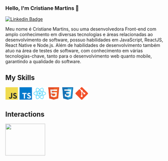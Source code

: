 







### Hello, I'm Cristiane Martins 👋

[![Linkedin Badge](https://img.shields.io/badge/-Cristiane%20Martins-3333cc?style=flat-square&logo=Linkedin&logoColor=white&link=https://www.linkedin.com/in/crissims/)](https://www.linkedin.com/in/crissims/)

Meu nome é Cristiane Martins, sou uma desenvolvedora Front-end com amplo conhecimento em diversas tecnologias e áreas relacionadas ao desenvolvimento de software, possuo habilidades em JavaScript, ReactJS, React Native e Node.js. Além de habilidades de desenvolvimento também atuo na área de testes de software, com conhecimento em várias tecnologias-chave, tanto para o desenvolvimento web quanto mobile, garantindo a qualidade do software.


## My Skills
<img src="https://raw.githubusercontent.com/devicons/devicon/master/icons/javascript/javascript-original.svg" alt="Javascript" width="40" height="40" style="max-width:100%;"></img>
<img src="https://raw.githubusercontent.com/devicons/devicon/master/icons/typescript/typescript-original.svg" alt="Typescript" width="40" height="40" style="max-width:100%;"></img>
<img src="https://raw.githubusercontent.com/devicons/devicon/master/icons/react/react-original.svg" alt="React" width="40" height="40" style="max-width:100%;"></img>
<img src="https://raw.githubusercontent.com/devicons/devicon/master/icons/html5/html5-original.svg" alt="Html" width="40" height="40" style="max-width:100%;"></img>
<img src="https://raw.githubusercontent.com/devicons/devicon/master/icons/css3/css3-original.svg" alt="Css" width="40" height="40" style="max-width:100%;"></img>
<img src="https://raw.githubusercontent.com/devicons/devicon/master/icons/git/git-original.svg" alt="Git" width="40" height="40" style="max-width:100%;"></img>


## Interactions

<div width="100%">
    <img height="100" src="https://github-readme-stats.vercel.app/api/top-langs/?username=crissims&layout=compact&langs_count=10&theme=dark" width="49.75%"/>
</div>
